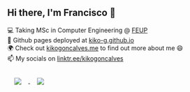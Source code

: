 ## Hi there, I'm Francisco 👋


<main class="container">

💻 Taking MSc in Computer Engineering @ [FEUP](https://sigarra.up.pt/feup/en/CUR_GERAL.CUR_PLANOS_ESTUDOS_VIEW?pv_plano_id=31204&pv_ano_lectivo=2021)\
👀 Github pages deployed at [kiko-g.github.io](https://kiko-g.github.io/)\
🌍 Check out [kikogoncalves.me](https://kikogoncalves.me) to find out more about me 😄\
📫 My socials on [linktr.ee/kikogoncalves](https://linktr.ee/kikogoncalves)

<article class="hero">

<a href="https://github.com/kiko-g">
<img align="center" style="margin: 1rem" src="https://github-readme-stats.vercel.app/api?username=kiko-g&show_icons=true&bg_color=30,D1FAE5,BFDBFE,DDD6FE&title_color=475569&text_color=FFFFFF&icon_color=475569" />
</a>

<a href="https://github.com/anuraghazra/convoychat">
<img align="center" style="margin: 1rem" src="https://github-readme-stats.vercel.app/api/top-langs/?username=kiko-g&hide=glsl,plpgsql,html,tsql&langs_count=8&layout=compact" />
</a>

</article>

</main>

<!--
- https://github.com/anuraghazra/github-readme-stats

🏢 Member of Informatics Student Branch @ FEUP, [NIAEFEUP]()
<img style="margin-top: 2rem;" height="180em" src="https://github-readme-stats.vercel.app/api?username=kiko-g&show_icons=true&hide_border=true&&count_private=true&include_all_commits=true" />
**kiko-g/kiko-g** is a ✨ _special_ ✨ repository because its `README.md` (this file) appears on your GitHub profile.

Here are some ideas to get you started:

- 🔭 I’m currently working on ...
- 🌱 I’m currently learning ...
- 👯 I’m looking to collaborate on ...
- 🤔 I’m looking for help with ...
- 💬 Ask me about ...
- 📫 How to reach me: ...
- 😄 Pronouns: ...
- ⚡ Fun fact: ...
-->
